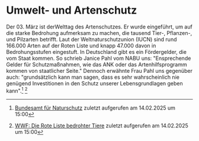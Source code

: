 # Umwelt- und Artenschutz
Der 03. März ist derWelttag des Artenschutzes. Er wurde eingeführt, um auf die starke Bedrohung aufmerksam zu machen, die tausend Tier-, Pflanzen-, und Pilzarten betrifft. Laut der Weltnaturschutzunion (IUCN) sind rund 166.000 Arten auf der Roten Liste und knapp 47.000 davon in Bedrohungsstufen eingestuft. In Deutschland gibt es ein Fördergelder, die vom Staat kommen. So schrieb Janice Pahl vom NABU uns: "Ensprechende Gelder für Schutzmaßnahmen, wie das ANK oder das Artenhilfsprogramm kommen von staatlicher Seite." Dennoch erwähnte Frau Pahl uns gegenüber auch: "grundsätzlich kann man sagen, dass es sehr  wahrscheinlich nie genügend Investitionen in den Schutz unserer Lebensgrundlagen geben kann".[^1] [^2]
[^1]: [Bundesamt für Naturschutz](https://www.bfn.de/) zuletzt aufgerufen am 14.02.2025 um 15:00
[^2]: [WWF: Die Rote Liste bedrohter Tiere](https://www.wwf.de/themen-projekte/artenschutz/rote-liste-gefaehrdeter-arten) zuletzt aufgerufen am 14.02.2025 um 15:00
